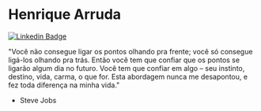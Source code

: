 # Henrique Arruda

[![Linkedin Badge](https://img.shields.io/badge/-Henrique%20Arruda-00875f?style=flat-square&logo=Linkedin&logoColor=white&link=https://www.linkedin.com/in/henrique-arruda0/)](https://www.linkedin.com/in/henrique-arruda0/)


"Você não consegue ligar os pontos olhando pra frente; você só consegue ligá-los olhando pra trás. Então você tem que confiar que os pontos se ligarão algum dia no futuro. Você tem que confiar em algo – seu instinto, destino, vida, carma, o que for. Esta abordagem nunca me desapontou, e fez toda diferença na minha vida."

- Steve Jobs
